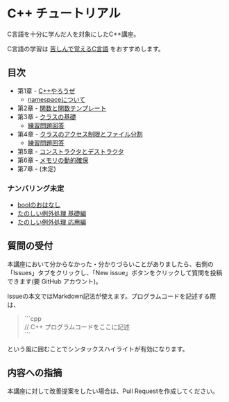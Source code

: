 # C++ チュートリアル
C言語を十分に学んだ人を対象にしたC++講座。

C言語の学習は [苦しんで覚えるC言語](http://9cguide.appspot.com/) をおすすめします。

## 目次
- 第1章 - [C++やろうぜ](doc/01-Hello.md)
	- [namespaceについて](doc/01-Namespace.md)
- 第2章 - [関数と関数テンプレート](doc/02-Function.md)
- 第3章 - [クラスの基礎](doc/03-ClassIntro.md)
	- [練習問題回答](doc/03-ClassIntro-Answer.md)
- 第4章 - [クラスのアクセス制限とファイル分割](doc/04-ClassAccessibility.md)
	- [練習問題回答](doc/04-ClassAccessibility-Answer.md)
- 第5章 - [コンストラクタとデストラクタ](doc/05-ConstructorDestructor.md)
- 第6章 - [メモリの動的確保](doc/06-DynamicAllocation.md)
- 第7章 - (未定)

### ナンバリング未定
- [boolのおはなし](doc/xx-Bool.md)
- [たのしい例外処理 基礎編](doc/xx-ExceptionHandling.md)
- [たのしい例外処理 応用編](doc/xx-ExceptionHandling2.md)

## 質問の受付
本講座において分からなかった・分かりづらいことがありましたら、右側の「Issues」タブをクリックし、「New issue」ボタンをクリックして質問を投稿できます(要 GitHub アカウント)。

Issueの本文ではMarkdown記法が使えます。プログラムコードを記述する際は、

> \`\`\`cpp  
> // C++ プログラムコードをここに記述  
> \`\`\`

という風に囲むことでシンタックスハイライトが有効になります。

## 内容への指摘
本講座に対して改善提案をしたい場合は、Pull Requestを作成してください。
